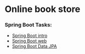# Online book store

### Spring Boot Tasks:
* [Spring Boot intro](https://mate.academy/learn/java-spring-boot/java-spring-boot-intro-v2?section=practice&videoId=5550&testTaskSlug=java_create_a_repo)
* [Spring Boot web](https://mate.academy/learn/java-spring-boot/java-spring-boot-web?section=practice&videoId=5561&testTaskSlug=java_spring_boot_web)
* [Spring Boot Data JPA](https://mate.academy/learn/java-spring-boot/java-spring-boot-data-jpa-v2?section=practice&videoId=5566&testTaskSlug=java_spring_boot_data_jpa)















[comment]: <> (### Reference Documentation)

[comment]: <> (For further reference, please consider the following sections:)

[comment]: <> (* [Official Apache Maven documentation]&#40;https://maven.apache.org/guides/index.html&#41;)

[comment]: <> (* [Spring Boot Maven Plugin Reference Guide]&#40;https://docs.spring.io/spring-boot/docs/3.1.2/maven-plugin/reference/html/&#41;)

[comment]: <> (* [Create an OCI image]&#40;https://docs.spring.io/spring-boot/docs/3.1.2/maven-plugin/reference/html/#build-image&#41;)
